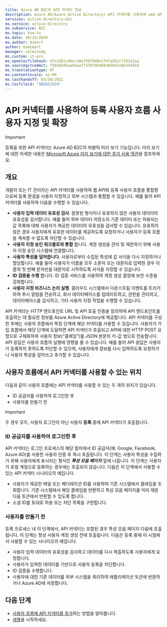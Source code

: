 ```yaml
---
title: Azure AD B2C의 API 커넥터 정보
description: Azure AD(Azure Active Directory) API 커넥터를 사용하여 web API를 통해 등록 사용자 흐름을 사용자 지정하고 확장할 수 있습니다.
services: active-directory-b2c
ms.service: active-directory
ms.subservice: B2C
ms.topic: how-to
ms.date: 10/15/2020
ms.author: mimart
author: msmimart
manager: celestedg
ms.custom: it-pro
ms.openlocfilehash: d7a3301cb6ec10e75979d0e1fdfad52c7103a2aa
ms.sourcegitcommit: f28ebb95ae9aaaff3f87d8388a09b41e0b3445b5
ms.translationtype: HT
ms.contentlocale: ko-KR
ms.lasthandoff: 03/30/2021
ms.locfileid: "102611524"
---
```

# <a name="use-api-connectors-to-customize-and-extend-sign-up-user-flows"></a>API 커넥터를 사용하여 등록 사용자 흐름 사용자 지정 및 확장

> [!IMPORTANT]
> 등록을 위한 API 커넥터는 Azure AD B2C의 퍼블릭 미리 보기 기능입니다. 미리 보기에 대한 자세한 내용은 [Microsoft Azure 미리 보기에 대한 추가 사용 약관](https://azure.microsoft.com/support/legal/preview-supplemental-terms/)을 참조하세요.

## <a name="overview"></a>개요 
개발자 또는 IT 관리자는 API 커넥터를 사용하여 웹 API와 등록 사용자 흐름을 통합함으로써 등록 환경을 사용자 지정하고 외부 시스템과 통합할 수 있습니다. 예를 들어 API 커넥터를 사용하여 다음을 수행할 수 있습니다.

- **사용자 입력 데이터 유효성 검사**. 잘못된 형식이나 유효하지 않은 사용자 데이터의 유효성을 검사합니다. 예를 들어 외부 데이터 저장소의 기존 데이터 또는 허용되는 값 목록에 대해 사용자가 제공한 데이터의 유효성을 검사할 수 있습니다. 유효하지 않은 경우 사용자에게 유효한 데이터를 제공하도록 요청하거나 사용자가 등록 흐름을 계속할 수 없도록 차단할 수 있습니다.
- **사용자 지정 승인 워크플로와 통합** 합니다. 계정 생성을 관리 및 제한하기 위해 사용자 지정 승인 시스템에 연결합니다.
- **사용자 특성을 덮어씁니다**. 사용자로부터 수집된 특성에 값 서식을 다시 지정하거나 할당합니다. 예를 들어 사용자가 이름을 모두 소문자 또는 대문자로 입력한 경우 이름의 첫 번째 문자만을 대문자로 시작하도록 서식을 지정할 수 있습니다. 
- **ID 검증을 수행** 합니다. ID 검증 서비스를 사용하여 계정 생성 결정에 보안 수준을 강화합니다.
- **사용자 지정 비즈니스 논리 실행**. 클라우드 시스템에서 다운스트림 이벤트를 트리거하여 푸시 알림을 전송하고, 회사 데이터베이스를 업데이트하고, 권한을 관리하고, 데이터베이스를 감사하고, 기타 사용자 지정 작업을 수행할 수 있습니다.

API 커넥터는 HTTP 엔드포인트 URL 및 API 호출 인증을 정의하여 API 엔드포인트를 호출하는 데 필요한 정보를 Azure Active Directory에 제공합니다. API 커넥터를 구성한 후에는 사용자 흐름에서 특정 단계에 해당 커넥터를 사용할 수 있습니다. 사용자가 가입 흐름에서 해당 단계에 도달하면 API 커넥터가 호출되고 API에 대한 HTTP POST 요청으로 구체화하여 사용자 정보(“클레임”)를 JSON 본문의 키-값 쌍으로 전송합니다. API 응답은 사용자 흐름의 실행에 영향을 줄 수 있습니다. 예를 들어 API 응답은 사용자가 등록하지 못하도록 차단할 수 있으며, 사용자에게 정보를 다시 입력하도록 요청하거나 사용자 특성을 덮어쓰고 추가할 수 있습니다.

## <a name="where-you-can-enable-an-api-connector-in-a-user-flow"></a>사용자 흐름에서 API 커넥터를 사용할 수 있는 위치

다음과 같이 사용자 흐름에는 API 커넥터를 사용할 수 있는 두 개의 위치가 있습니다.

- ID 공급자를 사용하여 로그인한 후
- 사용자를 만들기 전

> [!IMPORTANT]
> 두 경우 모두, 사용자 로그인이 아닌 사용자 **등록** 중에 API 커넥터가 호출됩니다.

### <a name="after-signing-in-with-an-identity-provider"></a>ID 공급자를 사용하여 로그인한 후

API 커넥터는 로그인 프로세스의 해당 절차에서 ID 공급자(예: Google, Facebook, Azure AD)를 사용한 사용자 인증 후 즉시 호출됩니다. 이 단계는 사용자 특성을 수집하기 위해 사용자에게 표시되는 형식인 ***특성 모음 페이지*** 앞에 나옵니다. 이 단계는 사용자가 로컬 계정으로 등록하는 경우에는 호출되지 않습니다. 다음은 이 단계에서 사용할 수 있는 API 커넥터 시나리오의 예입니다.

- 사용자가 제공한 메일 또는 페더레이션 ID를 사용하여 기존 시스템에서 클레임을 조회합니다. 기존 시스템에서 해당 클레임을 반환하고 특성 모음 페이지를 미리 채운 다음 토큰에서 반환할 수 있도록 합니다.
- 소셜 ID를 토대로 허용 또는 차단 목록을 구현합니다.

### <a name="before-creating-the-user"></a>사용자를 만들기 전

등록 프로세스 내 이 단계에서, API 커넥터는 포함된 경우 특성 모음 페이지 다음에 호출됩니다. 이 단계는 항상 사용자 계정 생성 전에 호출됩니다. 다음은 등록 중에 이 시점에서 사용할 수 있는 시나리오의 예입니다.

- 사용자 입력 데이터의 유효성을 검사하고 데이터를 다시 제출하도록 사용자에게 요청합니다.
- 사용자가 입력한 데이터를 기반으로 사용자 등록을 차단합니다.
- ID 검증을 수행합니다.
- 사용자에 대한 기존 데이터를 외부 시스템을 쿼리하여 애플리케이션 토큰에 반환하거나 Azure AD에 저장합니다.


## <a name="next-steps"></a>다음 단계
- [사용자 흐름에 API 커넥터를 추가](add-api-connector.md)하는 방법을 알아봅니다.
- [샘플](code-samples.md#api-connectors)을 시작하세요.
<!-- - Learn how to [add a custom approval system to self-service sign-up](add-approvals.md) -->